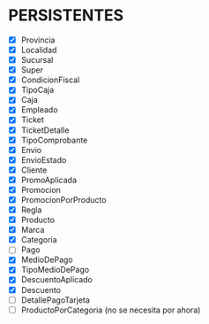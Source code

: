# PERSISTENTES

- [x] Provincia
- [x] Localidad
- [x] Sucursal
- [x] Super
- [x] CondicionFiscal
- [x] TipoCaja
- [x] Caja
- [x] Empleado
- [x] Ticket
- [x] TicketDetalle
- [x] TipoComprobante
- [x] Envio
- [x] EnvioEstado
- [x] Cliente
- [x] PromoAplicada
- [x] Promocion
- [x] PromocionPorProducto
- [x] Regla
- [x] Producto
- [x] Marca
- [x] Categoria
- [ ] Pago
- [x] MedioDePago
- [x] TipoMedioDePago
- [X] DescuentoAplicado
- [x] Descuento
- [ ] DetallePagoTarjeta
- [ ] ProductoPorCategoria (no se necesita por ahora)
